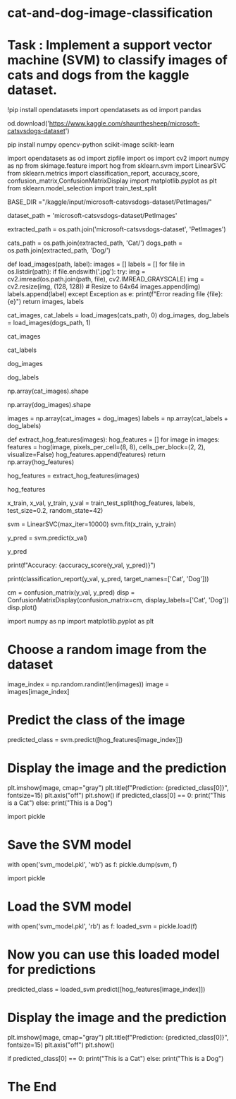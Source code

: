 # cat-and-dog-image-classification
# Task :  Implement a support vector machine (SVM) to classify images of cats and dogs from the kaggle dataset.

!pip install opendatasets
import opendatasets as od
import pandas

od.download('https://www.kaggle.com/shaunthesheep/microsoft-catsvsdogs-dataset')

pip install numpy opencv-python scikit-image scikit-learn


import opendatasets as od
import zipfile
import os
import cv2
import numpy as np
from skimage.feature import hog
from sklearn.svm import LinearSVC
from sklearn.metrics import classification_report, accuracy_score, confusion_matrix,ConfusionMatrixDisplay
import matplotlib.pyplot as plt
from sklearn.model_selection import train_test_split

BASE_DIR ="/kaggle/input/microsoft-catsvsdogs-dataset/PetImages/"

dataset_path = 'microsoft-catsvsdogs-dataset/PetImages'

extracted_path = os.path.join('microsoft-catsvsdogs-dataset', 'PetImages')

cats_path = os.path.join(extracted_path, 'Cat/')
dogs_path = os.path.join(extracted_path, 'Dog/')

def load_images(path, label):
    images = []
    labels = []
    for file in os.listdir(path):
        if file.endswith('.jpg'):
            try:
                img = cv2.imread(os.path.join(path, file), cv2.IMREAD_GRAYSCALE)
                img = cv2.resize(img, (128, 128))  # Resize to 64x64
                images.append(img)
                labels.append(label)
            except Exception as e:
                print(f"Error reading file {file}: {e}")
    return images, labels

cat_images, cat_labels = load_images(cats_path, 0)
dog_images, dog_labels = load_images(dogs_path, 1)

cat_images

cat_labels

dog_images

dog_labels

np.array(cat_images).shape

np.array(dog_images).shape

images = np.array(cat_images + dog_images)
labels = np.array(cat_labels + dog_labels)

def extract_hog_features(images):
    hog_features = []
    for image in images:
        features = hog(image, pixels_per_cell=(8, 8), cells_per_block=(2, 2), visualize=False)
        hog_features.append(features)
    return np.array(hog_features)

hog_features = extract_hog_features(images)

hog_features

x_train, x_val, y_train, y_val = train_test_split(hog_features, labels, test_size=0.2, random_state=42)

svm = LinearSVC(max_iter=10000)
svm.fit(x_train, y_train)

y_pred = svm.predict(x_val)

y_pred

print(f"Accuracy: {accuracy_score(y_val, y_pred)}")

print(classification_report(y_val, y_pred, target_names=['Cat', 'Dog']))

cm = confusion_matrix(y_val, y_pred)
disp = ConfusionMatrixDisplay(confusion_matrix=cm, display_labels=['Cat', 'Dog'])
disp.plot()

import numpy as np
import matplotlib.pyplot as plt

# Choose a random image from the dataset
image_index = np.random.randint(len(images))
image = images[image_index]

# Predict the class of the image
predicted_class = svm.predict([hog_features[image_index]])

# Display the image and the prediction
plt.imshow(image, cmap="gray")
plt.title(f"Prediction: {predicted_class[0]}", fontsize=15)
plt.axis("off")
plt.show()
if predicted_class[0] == 0:
    print("This is a Cat")
else:
    print("This is a Dog")




import pickle

# Save the SVM model
with open('svm_model.pkl', 'wb') as f:
    pickle.dump(svm, f)


import pickle

# Load the SVM model
with open('svm_model.pkl', 'rb') as f:
    loaded_svm = pickle.load(f)




# Now you can use this loaded model for predictions
predicted_class = loaded_svm.predict([hog_features[image_index]])

# Display the image and the prediction
plt.imshow(image, cmap="gray")
plt.title(f"Prediction: {predicted_class[0]}", fontsize=15)
plt.axis("off")
plt.show()

if predicted_class[0] == 0:
    print("This is a Cat")
else:
    print("This is a Dog")


# The End
